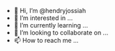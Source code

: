 - 👋 Hi, I’m @hendryjossiah
- 👀 I’m interested in ...
- 🌱 I’m currently learning ...
- 💞️ I’m looking to collaborate on ...
- 📫 How to reach me ...

<!---
hendryjossiah/hendryjossiah is a ✨ special ✨ repository because its `README.md` (this file) appears on your GitHub profile.
You can click the Preview link to take a look at your changes.
--->
